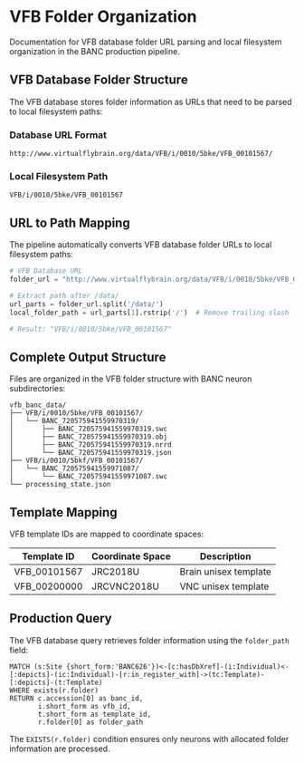 # VFB Folder Organization

Documentation for VFB database folder URL parsing and local filesystem organization in the BANC production pipeline.

## VFB Database Folder Structure

The VFB database stores folder information as URLs that need to be parsed to local filesystem paths:

### Database URL Format

```
http://www.virtualflybrain.org/data/VFB/i/0010/5bke/VFB_00101567/
```

### Local Filesystem Path

```
VFB/i/0010/5bke/VFB_00101567
```

## URL to Path Mapping

The pipeline automatically converts VFB database folder URLs to local filesystem paths:

```python
# VFB Database URL
folder_url = "http://www.virtualflybrain.org/data/VFB/i/0010/5bke/VFB_00101567/"

# Extract path after /data/
url_parts = folder_url.split('/data/')
local_folder_path = url_parts[1].rstrip('/')  # Remove trailing slash

# Result: "VFB/i/0010/5bke/VFB_00101567"
```

## Complete Output Structure

Files are organized in the VFB folder structure with BANC neuron subdirectories:

```
vfb_banc_data/
├── VFB/i/0010/5bke/VFB_00101567/
│   └── BANC_720575941559970319/
│       ├── BANC_720575941559970319.swc
│       ├── BANC_720575941559970319.obj
│       ├── BANC_720575941559970319.nrrd
│       └── BANC_720575941559970319.json
├── VFB/i/0010/5bkf/VFB_00101567/
│   └── BANC_720575941559971087/
│       └── BANC_720575941559971087.swc
└── processing_state.json
```

## Template Mapping

VFB template IDs are mapped to coordinate spaces:

| Template ID | Coordinate Space | Description |
|-------------|------------------|-------------|
| VFB_00101567 | JRC2018U | Brain unisex template |
| VFB_00200000 | JRCVNC2018U | VNC unisex template |

## Production Query

The VFB database query retrieves folder information using the `folder_path` field:

```cypher
MATCH (s:Site {short_form:'BANC626'})<-[c:hasDbXref]-(i:Individual)<-[:depicts]-(ic:Individual)-[r:in_register_with]->(tc:Template)-[:depicts]-(t:Template) 
WHERE exists(r.folder)
RETURN c.accession[0] as banc_id,
       i.short_form as vfb_id,
       t.short_form as template_id,
       r.folder[0] as folder_path
```

The `EXISTS(r.folder)` condition ensures only neurons with allocated folder information are processed.
